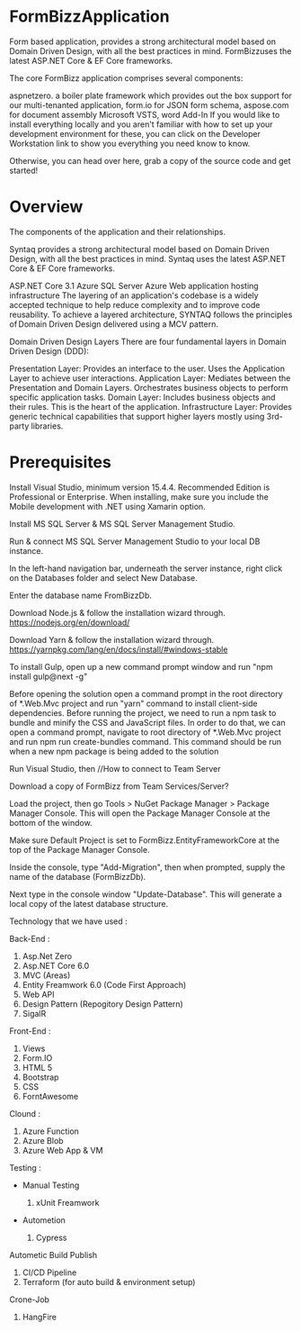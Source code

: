 # FormBizzApplication
Form based application, provides a strong architectural model based on Domain Driven Design, with all the best practices in mind. FormBizzuses the latest ASP.NET  Core &amp; EF Core frameworks.

The core FormBizz application comprises several components:

aspnetzero. a boiler plate framework which provides out the box support for our multi-tenanted application,
form.io  for JSON form schema,
aspose.com  for document assembly
Microsoft VSTS, word Add-In
If you would like to install everything locally and you aren't familiar with how to set up your development environment for these, you can click on the Developer Workstation link to show you everything you need know to know.

Otherwise, you can head over here, grab a copy of the source code and get started!

# Overview
The components of the application and their relationships.

Syntaq provides a strong architectural model based on Domain Driven Design, with all the best practices in mind. Syntaq uses the latest ASP.NET  Core & EF Core frameworks.

ASP.NET  Core 3.1
Azure SQL Server
Azure Web application hosting infrastructure
The layering of an application's codebase is a widely accepted technique to help reduce complexity and to improve code reusability. To achieve a layered architecture, SYNTAQ follows the principles of Domain Driven Design delivered using a MCV pattern.

Domain Driven Design Layers
There are four fundamental layers in Domain Driven Design (DDD):

Presentation Layer: Provides an interface to the user. Uses the Application Layer to achieve user interactions.
Application Layer: Mediates between the Presentation and Domain Layers. Orchestrates business objects to perform specific application tasks.
Domain Layer: Includes business objects and their rules. This is the heart of the application.
Infrastructure Layer: Provides generic technical capabilities that support higher layers mostly using 3rd-party libraries.


# Prerequisites
Install Visual Studio, minimum version 15.4.4. Recommended Edition is Professional or Enterprise. When installing, make sure you include the Mobile development with .NET using Xamarin option.

Install MS SQL Server & MS SQL Server Management Studio.

Run & connect MS SQL Server Management Studio to your local DB instance.

In the left-hand navigation bar, underneath the server instance, right click on the Databases folder and select New Database.

Enter the database name FromBizzDb.

Download Node.js & follow the installation wizard through. https://nodejs.org/en/download/

Download Yarn & follow the installation wizard through. https://yarnpkg.com/lang/en/docs/install/#windows-stable

To install Gulp, open up a new command prompt window and run "npm install gulp@next -g"

Before opening the solution open a command prompt in the root directory of *.Web.Mvc project and run "yarn" command to install client-side dependencies.
Before running the project, we need to run a npm task to bundle and minify the CSS and JavaScript files. In order to do that, we can open a command prompt, navigate to root directory of *.Web.Mvc project and run npm run create-bundles command. This command should be run when a new npm package is being added to the solution

Run Visual Studio, then //How to connect to Team Server

Download a copy of FormBizz from Team Services/Server?

Load the project, then go Tools > NuGet Package Manager > Package Manager Console. This will open the Package Manager Console at the bottom of the window.

Make sure Default Project is set to FormBizz.EntityFrameworkCore at the top of the Package Manager Console.

Inside the console, type "Add-Migration", then when prompted, supply the name of the database (FormBizzDb).

Next type in the console window "Update-Database". This will generate a local copy of the latest database structure.


Technology that we have used : 

Back-End :

 1) Asp.Net Zero
 2) Asp.NET Core 6.0
 3) MVC  (Areas)
 4) Entity Freamwork 6.0 (Code First Approach)
 5) Web API 
 6) Design Pattern (Repogitory Design Pattern) 
 7) SigalR
 

Front-End :

 1) Views 
 2) Form.IO
 3) HTML 5
 4) Bootstrap 
 5) CSS
 6) ForntAwesome 
 
 
Clound :

 1) Azure Function 
 2) Azure Blob 
 3) Azure Web App & VM
 
 
Testing :

 - Manual Testing 
 
   1) xUnit Freamwork 
   
 - Autometion 
 
   1) Cypress
   
 
Autometic Build Publish

 1) CI/CD Pipeline 
 2) Terraform (for auto build & environment setup)
 
 
Crone-Job 

 1) HangFire 
